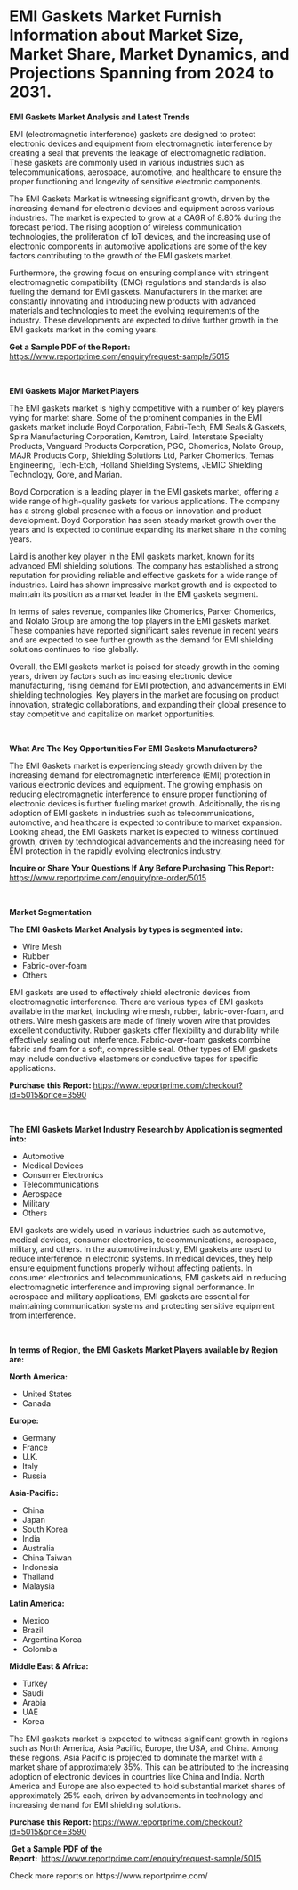 <p><h1>EMI Gaskets Market Furnish Information about Market Size, Market Share, Market Dynamics, and Projections Spanning from 2024 to 2031.</h1></p><p><strong>EMI Gaskets Market Analysis and Latest Trends</strong></p>
<p><p>EMI (electromagnetic interference) gaskets are designed to protect electronic devices and equipment from electromagnetic interference by creating a seal that prevents the leakage of electromagnetic radiation. These gaskets are commonly used in various industries such as telecommunications, aerospace, automotive, and healthcare to ensure the proper functioning and longevity of sensitive electronic components.</p><p>The EMI Gaskets Market is witnessing significant growth, driven by the increasing demand for electronic devices and equipment across various industries. The market is expected to grow at a CAGR of 8.80% during the forecast period. The rising adoption of wireless communication technologies, the proliferation of IoT devices, and the increasing use of electronic components in automotive applications are some of the key factors contributing to the growth of the EMI gaskets market.</p><p>Furthermore, the growing focus on ensuring compliance with stringent electromagnetic compatibility (EMC) regulations and standards is also fueling the demand for EMI gaskets. Manufacturers in the market are constantly innovating and introducing new products with advanced materials and technologies to meet the evolving requirements of the industry. These developments are expected to drive further growth in the EMI gaskets market in the coming years.</p></p>
<p><strong>Get a Sample PDF of the Report:&nbsp;</strong> <a href="https://www.reportprime.com/enquiry/request-sample/5015">https://www.reportprime.com/enquiry/request-sample/5015</a></p>
<p>&nbsp;</p>
<p><strong>EMI Gaskets Major Market Players</strong></p>
<p><p>The EMI gaskets market is highly competitive with a number of key players vying for market share. Some of the prominent companies in the EMI gaskets market include Boyd Corporation, Fabri-Tech, EMI Seals & Gaskets, Spira Manufacturing Corporation, Kemtron, Laird, Interstate Specialty Products, Vanguard Products Corporation, PGC, Chomerics, Nolato Group, MAJR Products Corp, Shielding Solutions Ltd, Parker Chomerics, Temas Engineering, Tech-Etch, Holland Shielding Systems, JEMIC Shielding Technology, Gore, and Marian.</p><p>Boyd Corporation is a leading player in the EMI gaskets market, offering a wide range of high-quality gaskets for various applications. The company has a strong global presence with a focus on innovation and product development. Boyd Corporation has seen steady market growth over the years and is expected to continue expanding its market share in the coming years.</p><p>Laird is another key player in the EMI gaskets market, known for its advanced EMI shielding solutions. The company has established a strong reputation for providing reliable and effective gaskets for a wide range of industries. Laird has shown impressive market growth and is expected to maintain its position as a market leader in the EMI gaskets segment.</p><p>In terms of sales revenue, companies like Chomerics, Parker Chomerics, and Nolato Group are among the top players in the EMI gaskets market. These companies have reported significant sales revenue in recent years and are expected to see further growth as the demand for EMI shielding solutions continues to rise globally.</p><p>Overall, the EMI gaskets market is poised for steady growth in the coming years, driven by factors such as increasing electronic device manufacturing, rising demand for EMI protection, and advancements in EMI shielding technologies. Key players in the market are focusing on product innovation, strategic collaborations, and expanding their global presence to stay competitive and capitalize on market opportunities.</p></p>
<p>&nbsp;</p>
<p><strong>What Are The Key Opportunities For EMI Gaskets Manufacturers?</strong></p>
<p><p>The EMI Gaskets market is experiencing steady growth driven by the increasing demand for electromagnetic interference (EMI) protection in various electronic devices and equipment. The growing emphasis on reducing electromagnetic interference to ensure proper functioning of electronic devices is further fueling market growth. Additionally, the rising adoption of EMI gaskets in industries such as telecommunications, automotive, and healthcare is expected to contribute to market expansion. Looking ahead, the EMI Gaskets market is expected to witness continued growth, driven by technological advancements and the increasing need for EMI protection in the rapidly evolving electronics industry.</p></p>
<p><strong>Inquire or Share Your Questions If Any Before Purchasing This Report:</strong> <a href="https://www.reportprime.com/enquiry/pre-order/5015">https://www.reportprime.com/enquiry/pre-order/5015</a></p>
<p>&nbsp;</p>
<p><strong>Market Segmentation</strong></p>
<p><strong>The EMI Gaskets Market Analysis by types is segmented into:</strong></p>
<p><ul><li>Wire Mesh</li><li>Rubber</li><li>Fabric-over-foam</li><li>Others</li></ul></p>
<p><p>EMI gaskets are used to effectively shield electronic devices from electromagnetic interference. There are various types of EMI gaskets available in the market, including wire mesh, rubber, fabric-over-foam, and others. Wire mesh gaskets are made of finely woven wire that provides excellent conductivity. Rubber gaskets offer flexibility and durability while effectively sealing out interference. Fabric-over-foam gaskets combine fabric and foam for a soft, compressible seal. Other types of EMI gaskets may include conductive elastomers or conductive tapes for specific applications.</p></p>
<p><strong>Purchase this Report:&nbsp;</strong><a href="https://www.reportprime.com/checkout?id=5015&price=3590">https://www.reportprime.com/checkout?id=5015&price=3590</a></p>
<p>&nbsp;</p>
<p><strong>The EMI Gaskets Market Industry Research by Application is segmented into:</strong></p>
<p><ul><li>Automotive</li><li>Medical Devices</li><li>Consumer Electronics</li><li>Telecommunications</li><li>Aerospace</li><li>Military</li><li>Others</li></ul></p>
<p><p>EMI gaskets are widely used in various industries such as automotive, medical devices, consumer electronics, telecommunications, aerospace, military, and others. In the automotive industry, EMI gaskets are used to reduce interference in electronic systems. In medical devices, they help ensure equipment functions properly without affecting patients. In consumer electronics and telecommunications, EMI gaskets aid in reducing electromagnetic interference and improving signal performance. In aerospace and military applications, EMI gaskets are essential for maintaining communication systems and protecting sensitive equipment from interference.</p></p>
<p>&nbsp;</p>
<p><strong>In terms of Region, the EMI Gaskets Market Players available by Region are:</strong></p>
<p>
    <p> <strong> North America: </strong>
        <ul>
            <li>United States</li>
            <li>Canada</li>
        </ul>
        </p> 
    <p> <strong> Europe: </strong>
        <ul>
            <li>Germany</li>
            <li>France</li>
            <li>U.K.</li>
            <li>Italy</li>
            <li>Russia</li>
        </ul>
        </p> 
    <p> <strong> Asia-Pacific: </strong>
        <ul>
            <li>China</li>
            <li>Japan</li>
            <li>South Korea</li>
            <li>India</li>
            <li>Australia</li>
            <li>China Taiwan</li>
            <li>Indonesia</li>
            <li>Thailand</li>
            <li>Malaysia</li>
        </ul>
        </p> 
    <p> <strong> Latin America: </strong>
        <ul>
            <li>Mexico</li>
            <li>Brazil</li>
            <li>Argentina Korea</li>
            <li>Colombia</li>
        </ul>
        </p> 
    <p> <strong> Middle East & Africa: </strong>
        <ul>
            <li>Turkey</li>
            <li>Saudi</li>
            <li>Arabia</li>
            <li>UAE</li>
            <li>Korea</li>
        </ul>
    </p>
    </p>
<p><p>The EMI gaskets market is expected to witness significant growth in regions such as North America, Asia Pacific, Europe, the USA, and China. Among these regions, Asia Pacific is projected to dominate the market with a market share of approximately 35%. This can be attributed to the increasing adoption of electronic devices in countries like China and India. North America and Europe are also expected to hold substantial market shares of approximately 25% each, driven by advancements in technology and increasing demand for EMI shielding solutions.</p></p>
<p><strong>Purchase this Report: </strong><a href="https://www.reportprime.com/checkout?id=5015&price=3590">https://www.reportprime.com/checkout?id=5015&price=3590</a></p>
<p>&nbsp;<strong>Get a Sample PDF of the Report:&nbsp;&nbsp;</strong><a href="https://www.reportprime.com/enquiry/request-sample/5015">https://www.reportprime.com/enquiry/request-sample/5015</a></p>
<p><strong></strong></p>
<p>Check more reports on https://www.reportprime.com/</p>